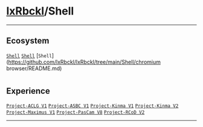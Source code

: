 # [lxRbckl](https://github.com/lxRbckl/lxRbckl/tree/main)/Shell

---
## Ecosystem
[`Shell`](https://github.com/lxRbckl/lxRbckl/tree/main/Shell/guvcview/README.md) [`Shell`](https://github.com/lxRbckl/lxRbckl/tree/main/Shell/wmctrl/README.md) [`Shell`](https://github.com/lxRbckl/lxRbckl/tree/main/Shell/chromium browser/README.md)

# 

## Experience
[`Project-ACLG V1`](https://github.com/lxRbckl/Project-ACLG/blob/V1/README.md) [`Project-ASBC V1`](https://github.com/lxRbckl/Project-ASBC/blob/V1/README.md) [`Project-Kinma V1`](https://github.com/lxRbckl/Project-Kinma/blob/V1/README.md) [`Project-Kinma V2`](https://github.com/lxRbckl/Project-Kinma/blob/V2/README.md) [`Project-Maximus V1`](https://github.com/lxRbckl/Project-Maximus/blob/V1/README.md) [`Project-PasCam V8`](https://github.com/lxRbckl/Project-PasCam/blob/V8/README.md) [`Project-RCoD V2`](https://github.com/lxRbckl/Project-RCoD/blob/V2/README.md)

---
